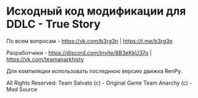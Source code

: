 # Исходный код модификации для DDLC - True Story
 
По всем вопросам - https://vk.com/b3rg3n | https://t.me/b3rg3n

Разработчики - https://discord.com/invite/8B3eKkU37q | https://vk.com/teamanarkhisty

Для компиляции использовать последнюю версию движка RenPy.

All Rights Reserved:
Team Salvato (c) - Original Game
Team Anarchy (c) - Mod Source
